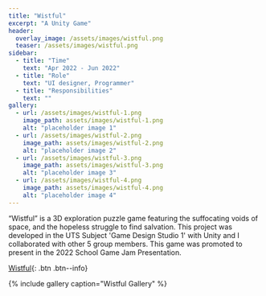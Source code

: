 ```yaml
---
title: "Wistful"
excerpt: "A Unity Game"
header:
  overlay_image: /assets/images/wistful.png
  teaser: /assets/images/wistful.png
sidebar:
  - title: "Time"
    text: "Apr 2022 - Jun 2022"
  - title: "Role"
    text: "UI designer, Programmer"
  - title: "Responsibilities"
    text: ""
gallery:
  - url: /assets/images/wistful-1.png
    image_path: assets/images/wistful-1.png
    alt: "placeholder image 1"
  - url: /assets/images/wistful-2.png
    image_path: assets/images/wistful-2.png
    alt: "placeholder image 2"
  - url: /assets/images/wistful-3.png
    image_path: assets/images/wistful-3.png
    alt: "placeholder image 3"
  - url: /assets/images/wistful-4.png
    image_path: assets/images/wistful-4.png
    alt: "placeholder image 4"
---
```


“Wistful” is a 3D exploration puzzle game featuring the suffocating voids of space, and the hopeless struggle to find salvation. This project was developed in the UTS Subject 'Game Design Studio 1' with Unity and I collaborated with other 5 group members. This game was promoted to present in the 2022 School Game Jam Presentation.

[Wistful](https://k1ngslayer.itch.io/wistful-group-6){: .btn .btn--info}

{% include gallery caption="Wistful Gallery" %}
